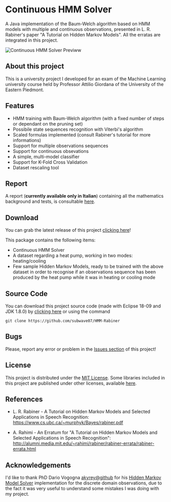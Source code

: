 # Continuous HMM Solver
A Java implementation of the Baum-Welch algorithm based on HMM models with multiple and continuous observations, presented in L. R. Rabiner's paper "A Tutorial on Hidden Markov Models". All the erratas are integrated in this project.

![Continuous HMM Solver Previww](https://raw.githubusercontent.com/subwave07/HMM-Rabiner/masterv1/README.md_images/logo.jpg)

## About this project
This is a university project I developed for an exam of the Machine Learning university course held by Professor Attilio Giordana
of the University of the Eastern Piedmont.

## Features
*	HMM training with Baum-Welch algorithm (with a fixed number of steps or dependant on the pruning set)
*	Possibile state sequences recognition with Viterbi's algorithm
*	Scaled formulas implemented (consult Rabiner's tutorial for more informations)
*	Support for multiple observations sequences
*	Support for continuous obsevations
*	A simple, multi-model classifier
*	Support for K-Fold Cross Validation
*	Dataset rescaling tool

## Report
A report (**currently available only in Italian**) containing all the mathematics background and tests, is consultable [here](https://github.com/subwave07/HMM-Rabiner/blob/masterv1/CHMMS_Report.pdf).

## Download
You can grab the latest release of this project [clicking here](https://github.com/subwave07/HMM-Rabiner/releases)!

This package contains the following items:
* Continuous HMM Solver
* A dataset regarding a heat pump, working in two modes: heating/cooling
* Few sample Hidden Markov Models, ready to be trained with the above dataset in order to recognise if an observations sequence
has been produced by the heat pump while it was in heating or cooling mode

## Source Code
You can download this project source code (made with Eclipse 18-09 and JDK 1.8.0) by [clicking here](https://github.com/subwave07/HMM-Rabiner/archive/masterv1.zip) or using the command

```git clone https://github.com/subwave07/HMM-Rabiner```

## Bugs
Please, report any error or problem in the [Issues section](https://github.com/subwave07/HMM-Rabiner/issues) of this project!

## License
This project is distributed under the [MIT License](https://github.com/subwave07/HMM-Rabiner/blob/masterv1/LICENSE).
Some libraries included in this project are published under other licenses, available [here](https://github.com/subwave07/HMM-Rabiner/tree/masterv1/lib/doc).

## References
* L. R. Rabiner - A Tutorial on Hidden Markov Models and Selected Applications in Speech Recognition: 
https://www.cs.ubc.ca/~murphyk/Bayes/rabiner.pdf

* A. Rahimi - An Erratum for "A Tutorial on Hidden Markov Models and Selected Applications in Speech Recognition": 
http://alumni.media.mit.edu/~rahimi/rabiner/rabiner-errata/rabiner-errata.html

## Acknowledgements
I'd like to thank PhD Dario Vogogna [akyrey@github](https://github.com/akyrey) for his [Hidden Markov Model Solver](https://github.com/akyrey/HiddenMarkovModel_Solver)
implementation for the discrete domain observations, due to the fact it was very useful to understand some mistakes I was doing with my project.
